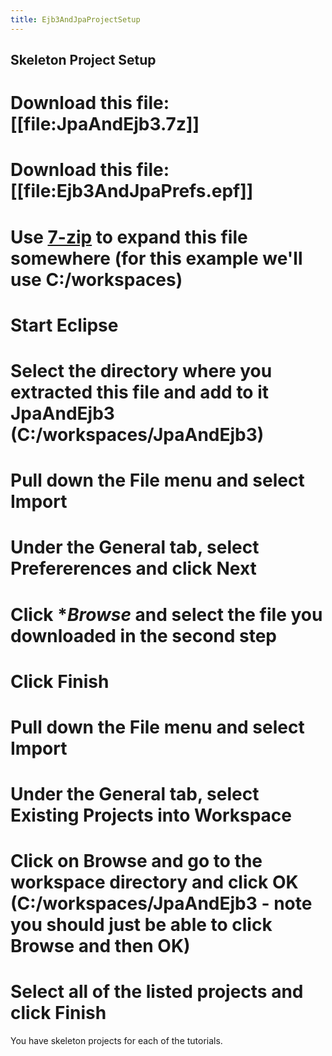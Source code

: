 ```yaml
---
title: Ejb3AndJpaProjectSetup
---
```

## Skeleton Project Setup 

# Download this file: [[file:JpaAndEjb3.7z]]
# Download this file: [[file:Ejb3AndJpaPrefs.epf]]
# Use [7-zip](http://www.7-zip.org/) to expand this file somewhere (for this example we'll use C:/workspaces)
# Start Eclipse
# Select the directory where you extracted this file and add to it JpaAndEjb3 (C:/workspaces/JpaAndEjb3)
# Pull down the **File** menu and select **Import**
# Under the **General** tab, select **Prefererences** and click **Next**
# Click **Browse* and select the file you downloaded in the second step
# Click **Finish**
# Pull down the **File** menu and select **Import**
# Under the **General** tab, select **Existing Projects into Workspace**
# Click on **Browse** and go to the workspace directory and click **OK** (C:/workspaces/JpaAndEjb3 - note you should just be able to click **Browse** and then **OK**)
# Select all of the listed projects and click **Finish**

You have skeleton projects for each of the tutorials.



